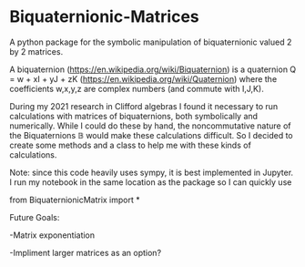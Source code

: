 # Biquaternionic-Matrices
A python package for the symbolic manipulation of biquaternionic valued 2 by 2 matrices.

A biquaternion (https://en.wikipedia.org/wiki/Biquaternion) is a quaternion Q = w + xI + yJ + zK (https://en.wikipedia.org/wiki/Quaternion) 
where the coefficients w,x,y,z are complex numbers  (and commute with I,J,K). 

During my 2021 research in Clifford algebras I found it necessary to run calculations with matrices of biquaternions, both symbolically and numerically.
While I could do these by hand, the noncommutative nature of the Biquaternions $\mathbb{B}$ would make these calculations difficult. 
So I decided to create some methods and a class to help me with these kinds of calculations.

Note: since this code heavily uses  sympy, it is best implemented in Jupyter. I run my notebook in the same location as the package so I can quickly use 

from BiquaternionicMatrix import *


Future Goals:

-Matrix exponentiation

-Impliment larger matrices as an option?
